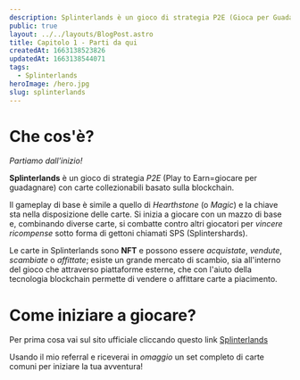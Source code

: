 ```yaml
---
description: Splinterlands è un gioco di strategia P2E (Gioca per Guadagnare) con carte collezionabili basato sulla blockchain
public: true
layout: ../../layouts/BlogPost.astro
title: Capitolo 1 - Parti da qui
createdAt: 1663138523826
updatedAt: 1663138544071
tags:
  - Splinterlands
heroImage: /hero.jpg
slug: splinterlands
---
```


# Che cos'è?

*Partiamo dall'inizio!*

**Splinterlands** è un gioco di strategia *P2E* (Play to Earn=giocare per guadagnare) con carte collezionabili basato sulla blockchain. 

Il gameplay di base è simile a quello di *Hearthstone* (o *Magic*) e la chiave sta nella disposizione delle carte. Si inizia a giocare con un mazzo di base e, combinando diverse carte, si combatte contro altri giocatori per *vincere ricompense* sotto forma di gettoni chiamati SPS (Splintershards). 

Le carte in Splinterlands sono **NFT** e possono essere *acquistate*, *vendute*, *scambiate* o *affittate*; esiste un grande mercato di scambio, sia all'interno del gioco che attraverso piattaforme esterne, che con l'aiuto della tecnologia blockchain permette di vendere o affittare carte a piacimento.

# Come iniziare a giocare?

Per prima cosa vai sul sito ufficiale cliccando questo link [Splinterlands](https://splinterlands.com?ref=selfrules)

Usando il mio referral e riceverai in *omaggio* un set completo di carte comuni per iniziare la tua avventura!  

